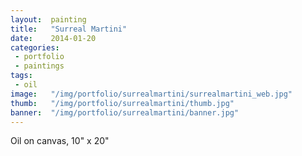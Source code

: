 ```yaml
---
layout:  painting
title:   "Surreal Martini"
date:    2014-01-20
categories:
 - portfolio
 - paintings
tags:
 - oil
image:   "/img/portfolio/surrealmartini/surrealmartini_web.jpg"
thumb:   "/img/portfolio/surrealmartini/thumb.jpg"
banner:  "/img/portfolio/surrealmartini/banner.jpg"
---
```

Oil on canvas, 10" x 20"